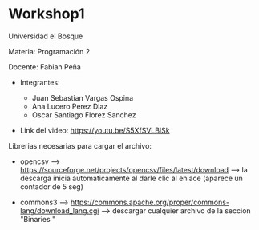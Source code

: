 # Workshop1

Universidad el Bosque 

Materia:  Programación 2

Docente: Fabian Peña

* Integrantes: 
  - Juan Sebastian Vargas Ospina 
  - Ana Lucero Perez Diaz 
  - Oscar Santiago Florez Sanchez 

* Link del video: https://youtu.be/S5XfSVLBlSk

Librerias necesarias para cargar el archivo:

* opencsv --> https://sourceforge.net/projects/opencsv/files/latest/download 
  --> la descarga inicia automaticamente al darle clic al enlace (aparece un contador de 5 seg)
  
* commons3 --> https://commons.apache.org/proper/commons-lang/download_lang.cgi 
  --> descargar cualquier archivo de la seccion "Binaries "
